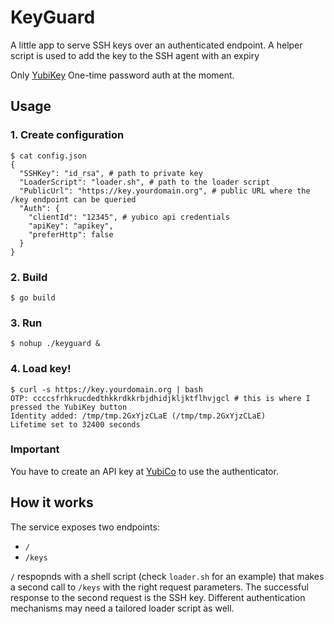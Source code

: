 # KeyGuard

A little app to serve SSH keys over an authenticated endpoint. A helper script is used to add the key to the SSH agent with an expiry

Only [YubiKey](https://www.yubico.com/why-yubico/for-individuals/) One-time password auth at the moment.

## Usage

### 1. Create configuration

```
$ cat config.json
{
  "SSHKey": "id_rsa", # path to private key
  "LoaderScript": "loader.sh", # path to the loader script
  "PublicUrl": "https://key.yourdomain.org", # public URL where the /key endpoint can be queried
  "Auth": {
    "clientId": "12345", # yubico api credentials
    "apiKey": "apikey",
    "preferHttp": false
  }
}
```

### 2. Build

```
$ go build
```

### 3. Run

```
$ nohup ./keyguard &
```

### 4. Load key!

```
$ curl -s https://key.yourdomain.org | bash
OTP: ccccsfrhkrucdedthkkrdkkrbjdhidjkljktflhvjgcl # this is where I pressed the YubiKey button
Identity added: /tmp/tmp.2GxYjzCLaE (/tmp/tmp.2GxYjzCLaE)
Lifetime set to 32400 seconds
```

### Important

You have to create an API key at [YubiCo](https://upgrade.yubico.com/getapikey/) to use the authenticator.

## How it works

The service exposes two endpoints:
* `/`
* `/keys`

`/` respopnds with a shell script (check `loader.sh` for an example) that makes a second call to `/keys` with the right request parameters. The successful response to the second request is the SSH key. Different authentication mechanisms may need a tailored loader script as well.

